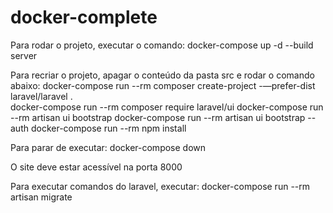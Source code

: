 # docker-complete


Para rodar o projeto, executar o comando:
docker-compose up -d --build server

Para recriar o projeto, apagar o conteúdo da pasta src e rodar o comando abaixo:
docker-compose run --rm composer create-project -—prefer-dist laravel/laravel .  
docker-compose run --rm composer require laravel/ui
docker-compose run --rm artisan ui bootstrap
docker-compose run --rm artisan ui bootstrap --auth
docker-compose run --rm npm install

Para parar de executar:
docker-compose down

O site deve estar acessível na porta 8000

Para executar comandos do laravel, executar:
docker-compose run --rm artisan migrate